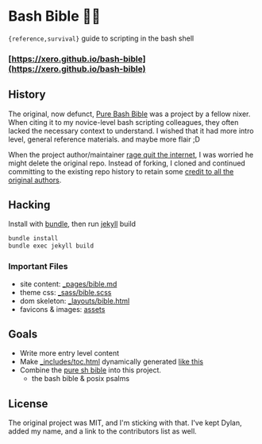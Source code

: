 # Bash Bible 🐚📖
`{reference,survival}` guide to scripting in the bash shell

### [https://xero.github.io/bash-bible](https://xero.github.io/bash-bible)

## History
The original, now defunct, [Pure Bash Bible](https://github.com/dylanaraps/pure-bash-bible) was a project by a fellow nixer. When citing it to my novice-level bash scripting colleagues, they often lacked the necessary context to understand. I wished that it had more intro level, general reference materials. and maybe more flair ;D

When the project author/maintainer [rage quit the internet](https://github.com/dylanaraps/dylanaraps/commit/811599cc564418e242f23a11082299323e7f62f8), I was worried he might delete the original repo. Instead of forking, I cloned and continued committing to the existing repo history to retain some [credit to all the original authors](https://github.com/xero/bash-bible/graphs/contributors).

## Hacking
Install with [bundle](https://bundler.io), then run [jekyll](https://jekyllrb.com) build

```sh
bundle install
bundle exec jekyll build
```

### Important Files
* site content: [_pages/bible.md](_pages/bible.md)
* theme css: [_sass/bible.scss](_sass/bible.scss)
* dom skeleton: [_layouts/bible.html](_layouts/bible.html)
* favicons & images: [assets](assets)

## Goals
* Write more entry level content
* Make [_includes/toc.html](_includes/toc.html) dynamically generated [like this](https://ranvir.xyz/blog/creating-table-of-content-in-jekyll-blog-without-plugin/)
* Combine the [pure sh bible](https://github.com/dylanaraps/pure-sh-bible) into this project.
    * the bash bible & posix psalms

## License
The original project was MIT, and I'm sticking with that. I've kept Dylan, added my name, and a link to the contributors list as well.
